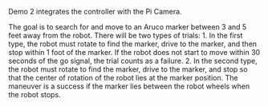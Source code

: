 Demo 2 integrates the controller with the Pi Camera.

The goal is to search for and move to an Aruco marker between 3 and 5 feet away from the robot. 
There will be two types of trials:
    1. In the first type, the robot must rotate to find the marker, drive to the marker, and then stop within 1 foot of the
        marker. If the robot does not start to move within 30 seconds of the go signal, the trial counts as a failure.
    2. In the second type, the robot must rotate to find the marker, drive to the marker, and stop so that the center of
        rotation of the robot lies at the marker position. The maneuver is a success if the marker lies between the robot
        wheels when the robot stops.
        
